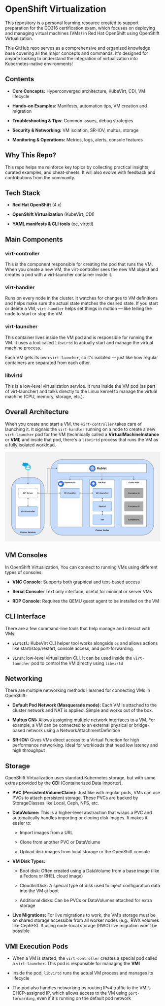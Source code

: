 # OpenShift Virtualization

This repository is a personal learning resource created to support preparation for the DO316 certification exam, which focuses on deploying and managing virtual machines (VMs) in Red Hat OpenShift using OpenShift Virtualization.

This GitHub repo serves as a comprehensive and organized knowledge base covering all the major concepts and commands. It's designed for anyone looking to understand the integration of virtualization into Kubernetes-native environments!

## Contents

- **Core Concepts:** Hyperconverged architecture, KubeVirt, CDI, VM lifecycle

- **Hands-on Examples:** Manifests, automation tips, VM creation and migration

- **Troubleshooting & Tips:** Common issues, debug strategies

- **Security & Networking:** VM isolation, SR-IOV, multus, storage

- **Monitoring & Operations:** Metrics, logs, alerts, console features

## Why This Repo?

This repo helps me reinforce key topics by collecting practical insights, curated examples, and cheat-sheets. It will also evolve with feedback and contributions from the community.

## Tech Stack

- **Red Hat OpenShift** (4.x)

- **OpenShift Virtualization** (KubeVirt, CDI)

- **YAML manifests & CLI tools** (oc, virtctl)

## Main Components

### virt-controller

This is the component responsible for creating the pod that runs the VM.
When you create a new VM, the virt-controller sees the new VM object and creates a pod with a virt-launcher container inside it.

### virt-handler

Runs on every node in the cluster. It watches for changes to VM definitions and helps make sure the actual state matches the desired state.
If you start or delete a VM, `virt-handler` helps set things in motion — like telling the node to start or stop the VM.

### virt-launcher

This container lives inside the VM pod and is responsible for running the VM. It uses a tool called `libvirtd` to actually start and manage the virtual machine process.

Each VM gets its own `virt-launcher`, so it's isolated — just like how regular containers are separated from each other.

### libvirtd

This is a low-level virtualization service. It runs inside the VM pod (as part of virt-launcher) and talks directly to the Linux kernel to manage the virtual machine (CPU, memory, storage, etc.).

## Overall Architecture

When you create and start a VM, the `virt-controller` takes care of launching it. It signals the `virt-handler` running on a node to create a new `virt-launcher` pod for the VM (technically called a **VirtualMachineInstance** or **VMI**) and inside that pod, there's a `libvirtd` process that runs the VM as a fully isolated workload.

![CNV architecture](images/architectural-overview.jpg)

## VM Consoles

In OpenShift Virtualization, You can connect to running VMs using different types of consoles:

- **VNC Console:** Supports both graphical and text-based access

- **Serial Console:** Text only interface, useful for minimal or server VMs

- **RDP Console:** Requires the QEMU guest agent to be installed on the VM

## CLI Interface

There are a few command-line tools that help manage and interact with VMs:

- **`virtctl`:** KubeVirt CLI helper tool works alongside `oc` and allows actions like start/stop/restart, console access, and port-forwarding.

- **`virsh`:** low-level virtualization CLI. It can be used inside the `virt-launcher` pod to control the VM directly using `libvirtd`

## Networking

There are multiple networking methods I learned for connecting VMs in OpenShift:

- **Default Pod Network (Masquerade mode):** Each VM is attached to the cluster network and NAT is applied. Simple and works out of the box.

- **Multus CNI:** Allows assigning multiple network interfaces to a VM. For example, a VM can be connected to an external physical or bridge-based network using a NetworkAttachmentDefinition

- **SR-IOV:** Gives VMs direct access to a Virtual Function for high performance networking. Ideal for workloads that need low latency and high throughput

## Storage

OpenShift Virtualization uses standard Kubernetes storage, but with some extras provided by the **CDI** (Containerized Data Importer).

- **PVC (PersistentVolumeClaim):** Just like with regular pods, VMs can use PVCs to attach persistent storage. These PVCs are backed by StorageClasses like Local, Ceph, NFS, etc.

- **DataVolume:** This is a higher-level abstraction that wraps a PVC and automatically handles importing or cloning disk images. It makes it easier to:

  - Import images from a URL

  - Clone from another PVC or DataVolume

  - Upload disk images from local storage or the OpenShift console

- **VM Disk Types:**

  - Boot disk: Often created using a DataVolume from a base image (like a Fedora or RHEL cloud image)

  - CloudInitDisk: A special type of disk used to inject configuration data into the VM at boot

  - Additional disks: Can be PVCs or DataVolumes attached for extra storage

- **Live Migrations:** For live migrations to work, the VM’s storage must be on shared storage accessible from all worker nodes (e.g., RWX volumes like CephFS). If using node-local storage (RWO) live migration won’t be possible

## VMI Execution Pods

- When a VM is started, the `virt-controller` creates a special pod called a `virt-launcher`. This pod is responsible for managing the **VMI**

- Inside the pod, `libvirtd` runs the actual VM process and manages its lifecycle

- The pod also handles networking by routing IPv4 traffic to the VMI’s DHCP-assigned IP, which allows access to the VM using `port-forwarding`, even if it's running on the default pod network

